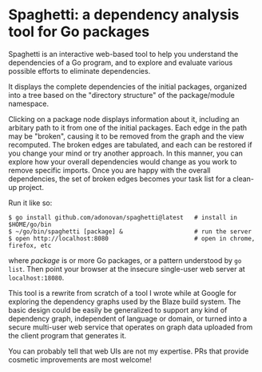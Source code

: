 # Spaghetti: a dependency analysis tool for Go packages

Spaghetti is an interactive web-based tool to help you understand the
dependencies of a Go program, and to explore and evaluate various
possible efforts to eliminate dependencies.

It displays the complete dependencies of the initial packages,
organized into a tree based on the "directory structure" of the
package/module namespace.

Clicking on a package node displays information about it,
including an arbitary path to it from one of the initial packages.
Each edge in the path may be "broken", causing it to be removed
from the graph and the view recomputed.
The broken edges are tabulated, and each can be restored if you change
your mind or try another approach.
In this manner, you can explore how your overall dependencies would
change as you work to remove specific imports.
Once you are happy with the overall dependencies, the set of broken
edges becomes your task list for a clean-up project.

Run it like so:

```shell
$ go install github.com/adonovan/spaghetti@latest   # install in $HOME/go/bin
$ ~/go/bin/spaghetti [package] &                    # run the server
$ open http://localhost:8080                        # open in chrome, firefox, etc
```

where _package_ is or more Go packages, or a pattern understood by `go
list`. Then point your browser at the insecure single-user web server
at `localhost:18080`.

This tool is a rewrite from scratch of a tool I wrote while at Google
for exploring the dependency graphs used by the Blaze build system.
The basic design could be easily be generalized to support any kind of
dependency graph, independent of language or domain, or turned into a
secure multi-user web service that operates on graph data uploaded from
the client program that generates it.

You can probably tell that web UIs are not my expertise.
PRs that provide cosmetic improvements are most welcome!
